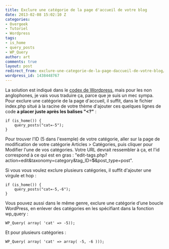 ```yaml
---
title: Exclure une catégorie de la page d'accueil de votre blog
date: 2013-02-08 15:02:10 Z
categories:
- Overgeek
- Tutoriel
- Wordpress
tags:
- is_home
- query_posts
- WP_Query
author: art
comments: true
layout: post
redirect_from: exclure-une-categorie-de-la-page-daccueil-de-votre-blog/
wordpress_id: 1438448767
---
```


La solution est indiqué dans le [codex de Wordpress](http://codex.wordpress.org/Template_Tags/query_posts), mais pour les non anglophones, je vais vous traduire ça, parce que je suis un mec sympa. Pour exclure une catégorie de la page d'accueil, il suffit, dans le fichier index.php situé à la racine de votre thème d'ajouter ces quelques lignes de code **a placer juste après les balises "<?"** :

    
    if (is_home()) {
    	query_posts("cat=-5");
    }


Pour trouver l'ID (5 dans l'exemple) de votre catégorie, aller sur la page de modification de votre catégorie Articles > Catégories, puis cliquer pour Modifier l'une de vos catégories. Votre URL devrait ressembler à ça, et l'id correspond à ce qui est en gras : "edit-tags.php?action=edit&taxonomy=category&tag_ID=**5**&post_type=post".

Si vous vous voulez exclure plusieurs catégories, il suffit d'ajouter une virgule et hop :

    
    if (is_home()) {
    	query_posts("cat=-5,-6");
    }



Vous pouvez aussi dans le même genre, exclure une catégorie d’une boucle WordPress, en enlever des catégories en les spécifiant dans la fonction wp_query :

    
    WP_Query( array( 'cat' => -5));



Et pour plusieurs catégories :

    
    WP_Query( array( 'cat' => array( -5, -6 )));




